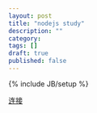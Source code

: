 ```yaml
---
layout: post
title: "nodejs study"
description: ""
category: 
tags: []
draft: true
published: false
---
```

{% include JB/setup %}

[连接](https://www.joyent.com/developers/node/design)
